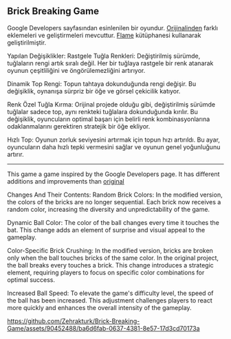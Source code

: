## Brick Breaking Game
Google Developers sayfasından esinlenilen bir oyundur. <a href="https://codelabs.developers.google.com/codelabs/flutter-flame-brick-breaker?hl=en#0">Orijinalinden</a> farklı eklemeleri ve geliştirmeleri mevcuttur. <a href="https://pub.dev/packages/flame">Flame</a> kütüphanesi kullanarak geliştirilmiştir. 

Yapılan Değişiklikler:
Rastgele Tuğla Renkleri:
Değiştirilmiş sürümde, tuğlaların rengi artık sıralı değil. Her bir tuğlaya rastgele bir renk atanarak oyunun çeşitliliğini ve öngörülemezliğini artırıyor.

Dinamik Top Rengi:
Topun tahtaya dokunduğunda rengi değişir. Bu değişiklik, oynanışa sürpriz bir öğe ve görsel çekicilik katıyor.

Renk Özel Tuğla Kırma:
Orijinal projede olduğu gibi, değiştirilmiş sürümde tuğlalar sadece top, aynı renkteki tuğlalara dokunduğunda kırılır. Bu değişiklik, oyuncuların optimal başarı için belirli renk kombinasyonlarına odaklanmalarını gerektiren stratejik bir öğe ekliyor.

Hızlı Top:
Oyunun zorluk seviyesini artırmak için topun hızı artırıldı. Bu ayar, oyuncuların daha hızlı tepki vermesini sağlar ve oyunun genel yoğunluğunu artırır.

--------------------------------------------------------------------------------------------------------------------------------------------------------------------------------------

This game a game inspired by the Google Developers page. It has different additions and improvements than <a href="https://codelabs.developers.google.com/codelabs/flutter-flame-brick-breaker?hl=en#0">original</a>

Changes And Their Contents: 
Random Brick Colors:
In the modified version, the colors of the bricks are no longer sequential. Each brick now receives a random color, increasing the diversity and unpredictability of the game.

Dynamic Ball Color:
The color of the ball changes every time it touches the bat. This change adds an element of surprise and visual appeal to the gameplay.

Color-Specific Brick Crushing:
In the modified version, bricks are broken only when the ball touches bricks of the same color. In the original project, the ball breaks every touches a brick. This change introduces a strategic element, requiring players to focus on specific color combinations for optimal success.

Increased Ball Speed:
To elevate the game's difficulty level, the speed of the ball has been increased. This adjustment challenges players to react more quickly and enhances the overall intensity of the gameplay.











https://github.com/Zehrakturk/Brick-Breaking-Game/assets/90452488/ba6d6fab-0637-4381-8e57-17d3cd70173a


